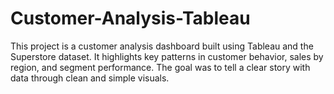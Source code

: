 # Customer-Analysis-Tableau
This project is a customer analysis dashboard built using Tableau and the Superstore dataset. It highlights key patterns in customer behavior, sales by region, and segment performance. The goal was to tell a clear story with data through clean and simple visuals.
